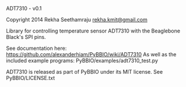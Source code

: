ADT7310 - v0.1

Copyright 2014 Rekha Seethamraju
rekha.kmit@gmail.com

Library for controlling temperature sensor ADT7310 with the 
Beaglebone Black's SPI pins.

See documentation here:
 https://github.com/alexanderhiam/PyBBIO/wiki/ADT7310
As well as the included example programs:
 PyBBIO/examples/adt7310_test.py

ADT7310 is released as part of PyBBIO under its MIT license.
See PyBBIO/LICENSE.txt